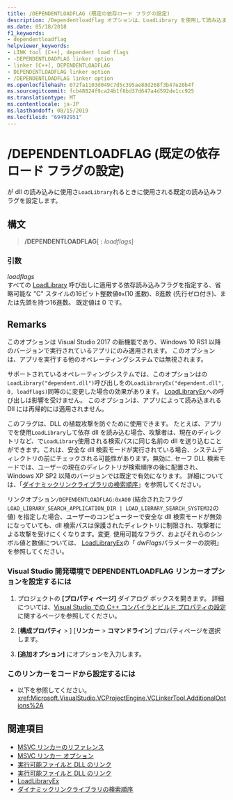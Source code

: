 ```yaml
---
title: /DEPENDENTLOADFLAG (既定の依存ロード フラグの設定)
description: /Dependentloadflag オプションは、LoadLibrary を使用して読み込まれた Dll の既定のフラグを設定します。
ms.date: 05/18/2018
f1_keywords:
- dependentloadflag
helpviewer_keywords:
- LINK tool [C++], dependent load flags
- -DEPENDENTLOADFLAG linker option
- linker [C++], DEPENDENTLOADFLAG
- DEPENDENTLOADFLAG linker option
- /DEPENDENTLOADFLAG linker option
ms.openlocfilehash: 072fa1103d049c7d5c395ae88d268f3b47e20b4f
ms.sourcegitcommit: fcb48824f9ca24b1f8bd37d647a4d592de1cc925
ms.translationtype: MT
ms.contentlocale: ja-JP
ms.lasthandoff: 08/15/2019
ms.locfileid: "69492951"
---
```

# <a name="dependentloadflag-set-default-dependent-load-flags"></a>/DEPENDENTLOADFLAG (既定の依存ロード フラグの設定)

が dll の読み込みに使用さ`LoadLibrary`れるときに使用される既定の読み込みフラグを設定します。

## <a name="syntax"></a>構文

> **/DEPENDENTLOADFLAG**[ **:** _loadflags_]

### <a name="arguments"></a>引数

*loadflags*<br/>
すべての [LoadLibrary](/windows/win32/api/libloaderapi/nf-libloaderapi-loadlibraryexw) 呼び出しに適用する依存読み込みフラグを指定する、省略可能な "C" スタイルの16ビット整数値`0x`(10 進数)、8進数 (先行ゼロ付き)、または先頭を持つ16進数。 既定値は 0 です。

## <a name="remarks"></a>Remarks

このオプションは Visual Studio 2017 の新機能であり、Windows 10 RS1 以降のバージョンで実行されているアプリにのみ適用されます。 このオプションは、アプリを実行する他のオペレーティングシステムでは無視されます。

サポートされているオペレーティングシステムでは、このオプションはの`LoadLibrary("dependent.dll")`呼び出しをの`LoadLibraryEx("dependent.dll", 0, loadflags)`同等のに変更した場合の効果があります。 [LoadLibraryEx](/windows/win32/api/libloaderapi/nf-libloaderapi-loadlibraryexw)への呼び出しは影響を受けません。 このオプションは、アプリによって読み込まれる Dll には再帰的には適用されません。

このフラグは、DLL の植栽攻撃を防ぐために使用できます。 たとえば、アプリでを使用`LoadLibrary`して依存 dll を読み込む場合、攻撃者は、現在のディレクトリなど、で`LoadLibrary`使用される検索パスに同じ名前の dll を送り込むことができます。これは、安全な dll 検索モードが実行されている場合、システムディレクトリの前にチェックされる可能性があります。無効に. セーフ DLL 検索モードでは、ユーザーの現在のディレクトリが検索順序の後に配置され、Windows XP SP2 以降のバージョンでは既定で有効になります。 詳細については、「[ダイナミックリンクライブラリの検索順序](/windows/win32/Dlls/dynamic-link-library-search-order)」を参照してください。

リンクオプション`/DEPENDENTLOADFLAG:0xA00` (結合されたフラグ`LOAD_LIBRARY_SEARCH_APPLICATION_DIR | LOAD_LIBRARY_SEARCH_SYSTEM32`の値) を指定した場合、ユーザーのコンピューターで安全な dll 検索モードが無効になっていても、dll 検索パスは保護されたディレクトリに制限され、攻撃者による攻撃を受けにくくなります。変更. 使用可能なフラグ、およびそれらのシンボル値と数値については、 [LoadLibraryEx](/windows/win32/api/libloaderapi/nf-libloaderapi-loadlibraryexw)の「 *dwFlags*パラメーターの説明」を参照してください。

### <a name="to-set-the-dependentloadflag-linker-option-in-the-visual-studio-development-environment"></a>Visual Studio 開発環境で DEPENDENTLOADFLAG リンカーオプションを設定するには

1. プロジェクトの **[プロパティ ページ]** ダイアログ ボックスを開きます。 詳細については、[Visual Studio での C++ コンパイラとビルド プロパティの設定](../working-with-project-properties.md)に関するページを参照してください。

1. [**構成プロパティ** > ] [**リンカー** > **コマンドライン**] プロパティページを選択します。

1. **[追加オプション]** にオプションを入力します。

### <a name="to-set-this-linker-option-programmatically"></a>このリンカーをコードから設定するには

- 以下を参照してください。<xref:Microsoft.VisualStudio.VCProjectEngine.VCLinkerTool.AdditionalOptions%2A>

## <a name="see-also"></a>関連項目

- [MSVC リンカーのリファレンス](linking.md)
- [MSVC リンカー オプション](linker-options.md)
- [実行可能ファイルと DLL のリンク](../linking-an-executable-to-a-dll.md#linking-implicitly)
- [実行可能ファイルと DLL のリンク](../linking-an-executable-to-a-dll.md#determining-which-linking-method-to-use)
- [LoadLibraryEx](/windows/win32/api/libloaderapi/nf-libloaderapi-loadlibraryexw)
- [ダイナミックリンクライブラリの検索順序](/windows/win32/Dlls/dynamic-link-library-search-order)

